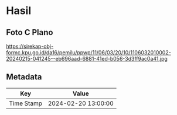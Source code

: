 # Hasil

## Foto C Plano

https://sirekap-obj-formc.kpu.go.id/da16/pemilu/ppwp/11/06/03/20/10/1106032010002-20240215-041245--eb696aad-6881-41ed-b056-3d3ff9ac0a41.jpg


## Metadata

| Key        | Value               |
| ---------- | ------------------- |
| Time Stamp | 2024-02-20 13:00:00 |



